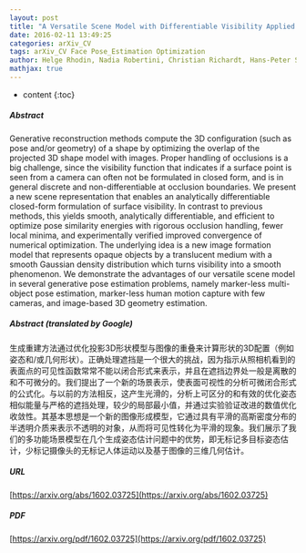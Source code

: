 ```yaml
---
layout: post
title: "A Versatile Scene Model with Differentiable Visibility Applied to Generative Pose Estimation"
date: 2016-02-11 13:49:25
categories: arXiv_CV
tags: arXiv_CV Face Pose_Estimation Optimization
author: Helge Rhodin, Nadia Robertini, Christian Richardt, Hans-Peter Seidel, Christian Theobalt
mathjax: true
---
```


* content
{:toc}

##### Abstract
Generative reconstruction methods compute the 3D configuration (such as pose and/or geometry) of a shape by optimizing the overlap of the projected 3D shape model with images. Proper handling of occlusions is a big challenge, since the visibility function that indicates if a surface point is seen from a camera can often not be formulated in closed form, and is in general discrete and non-differentiable at occlusion boundaries. We present a new scene representation that enables an analytically differentiable closed-form formulation of surface visibility. In contrast to previous methods, this yields smooth, analytically differentiable, and efficient to optimize pose similarity energies with rigorous occlusion handling, fewer local minima, and experimentally verified improved convergence of numerical optimization. The underlying idea is a new image formation model that represents opaque objects by a translucent medium with a smooth Gaussian density distribution which turns visibility into a smooth phenomenon. We demonstrate the advantages of our versatile scene model in several generative pose estimation problems, namely marker-less multi-object pose estimation, marker-less human motion capture with few cameras, and image-based 3D geometry estimation.

##### Abstract (translated by Google)
生成重建方法通过优化投影3D形状模型与图像的重叠来计算形状的3D配置（例如姿态和/或几何形状）。正确处理遮挡是一个很大的挑战，因为指示从照相机看到的表面点的可见性函数常常不能以闭合形式来表示，并且在遮挡边界处一般是离散的和不可微分的。我们提出了一个新的场景表示，使表面可视性的分析可微闭合形式的公式化。与以前的方法相反，这产生光滑的，分析上可区分的和有效的优化姿态相似能量与严格的遮挡处理，较少的局部最小值，并通过实验验证改进的数值优化收敛性。其基本思想是一个新的图像形成模型，它通过具有平滑的高斯密度分布的半透明介质来表示不透明的对象，从而将可见性转化为平滑的现象。我们展示了我们的多功能场景模型在几个生成姿态估计问题中的优势，即无标记多目标姿态估计，少标记摄像头的无标记人体运动以及基于图像的三维几何估计。

##### URL
[https://arxiv.org/abs/1602.03725](https://arxiv.org/abs/1602.03725)

##### PDF
[https://arxiv.org/pdf/1602.03725](https://arxiv.org/pdf/1602.03725)

